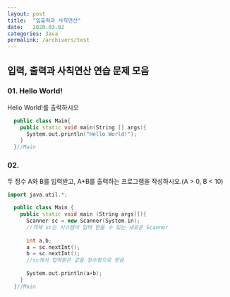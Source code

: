 ```yaml
---
layout: post
title:  "입출력과 사칙연산"
date:   2020.03.02
categories: Java
permalink: /archivers/test
---
```

## 입력, 출력과 사칙연산 연습 문제 모음

### 01. Hello World!

Hello World!를 출력하시오

~~~cpp
  public class Main{
    public static void main(String [] args){
      System.out.println("Hello World!");
    }
  }//Main
~~~

### 02. 
두 정수 A와 B를 입력받고, A+B를 출력하는 프로그램을 작성하시오.(A > 0, B < 10)

~~~cpp
import java.util.*;

  public class Main {
    public static void main (String args[]){
      Scanner sc = new Scanner(System.in);
      //객체 sc는 시스템이 입력 받을 수 있는 새로운 Scanner
      
      int a,b;
      a = sc.nextInt();
      b = sc.nextInt();
      //sc에서 입력받은 값을 정수형으로 받음
      
      System.out.println(a+b);
    }
  }//Main
~~~
  


